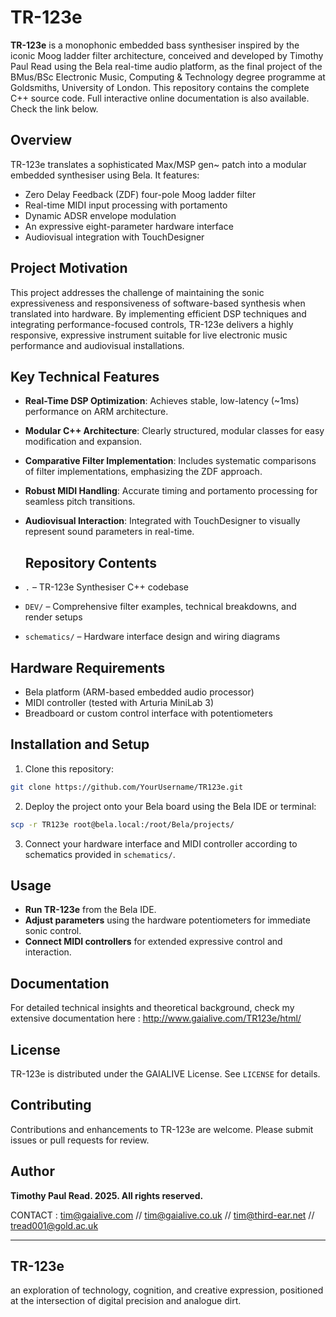 # TR-123e

**TR-123e** is a monophonic embedded bass synthesiser inspired by the iconic Moog ladder filter architecture, conceived and developed by Timothy Paul Read using the Bela real-time audio platform, as the final project of the BMus/BSc Electronic Music, Computing & Technology degree programme at Goldsmiths, University of London. This repository contains the complete C++ source code. Full interactive online documentation is also available. Check the link below.

## Overview

TR-123e translates a sophisticated Max/MSP gen\~ patch into a modular embedded synthesiser using Bela. It features:

* Zero Delay Feedback (ZDF) four-pole Moog ladder filter
* Real-time MIDI input processing with portamento
* Dynamic ADSR envelope modulation
* An expressive eight-parameter hardware interface
* Audiovisual integration with TouchDesigner

## Project Motivation

This project addresses the challenge of maintaining the sonic expressiveness and responsiveness of software-based synthesis when translated into hardware. By implementing efficient DSP techniques and integrating performance-focused controls, TR-123e delivers a highly responsive, expressive instrument suitable for live electronic music performance and audiovisual installations.

## Key Technical Features

* **Real-Time DSP Optimization**: Achieves stable, low-latency (\~1ms) performance on ARM architecture.
* **Modular C++ Architecture**: Clearly structured, modular classes for easy modification and expansion.
* **Comparative Filter Implementation**: Includes systematic comparisons of filter implementations, emphasizing the ZDF approach.
* **Robust MIDI Handling**: Accurate timing and portamento processing for seamless pitch transitions.
* **Audiovisual Interaction**: Integrated with TouchDesigner to visually represent sound parameters in real-time.

  ## Repository Contents

* `.` – TR-123e Synthesiser C++ codebase
* `DEV/` – Comprehensive filter examples, technical breakdowns, and render setups
* `schematics/` – Hardware interface design and wiring diagrams

## Hardware Requirements

* Bela platform (ARM-based embedded audio processor)
* MIDI controller (tested with Arturia MiniLab 3)
* Breadboard or custom control interface with potentiometers

## Installation and Setup

1. Clone this repository:

```bash
git clone https://github.com/YourUsername/TR123e.git
```

2. Deploy the project onto your Bela board using the Bela IDE or terminal:

```bash
scp -r TR123e root@bela.local:/root/Bela/projects/
```

3. Connect your hardware interface and MIDI controller according to schematics provided in `schematics/`.

## Usage

* **Run TR-123e** from the Bela IDE.
* **Adjust parameters** using the hardware potentiometers for immediate sonic control.
* **Connect MIDI controllers** for extended expressive control and interaction.

## Documentation

For detailed technical insights and theoretical background, check my extensive documentation here : http://www.gaialive.com/TR123e/html/

## License

TR-123e is distributed under the GAIALIVE License. See `LICENSE` for details.

## Contributing

Contributions and enhancements to TR-123e are welcome. Please submit issues or pull requests for review.

## Author

**Timothy Paul Read. 2025. All rights reserved.**

CONTACT : tim@gaialive.com // tim@gaialive.co.uk // tim@third-ear.net // tread001@gold.ac.uk

---

## TR-123e
an exploration of technology, cognition, and creative expression, positioned at the intersection of digital precision and analogue dirt.
